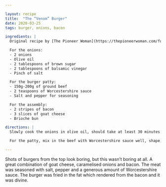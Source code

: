 ```yaml
---

layout: recipe
title:  "The “Venom” Burger"
date: 2020-03-25
tags: burger, onions, bacon

ingredients: |
  Original recipe by [The Pioneer Woman](https://thepioneerwoman.com/food-and-friends/5-epic-burgers-with-grilling-tips/).

  For the onions:
  - 2 onions
  - Olive oil
  - 2 tablespoons of brown sugar
  - 2 tablespoons of balsamic vinegar
  - Pinch of salt

  For the burger patty:
  - 150g-200g of ground beef
  - 2 teaspoons of Worcestershire sauce
  - Salt and pepper for seasoning

  For the assembly:
  - 2 stripes of bacon
  - 3 slices of goat cheese
  - Brioche bun

directions: |
  Slowly cook the onions in olive oil, should take at least 30 minutes. When they are brown, add the sugar, vinegar and mix in all together. Give them 5 minutes more and season with salt. In the meantime put the bacon slices on cold pan and put on medium-high heat. Flip to fry both sides and take off, trying to keep as most fast as possible on the pan.

  For the patty, mix in the beef with Worcestershire sauce well, shape, and season both sides with salt and pepper. Fry one side for 3 minutes on high-heat on the bacon fat, then flip, put on the goat cheese slices and cover the pan with a lid for another 3 minutes, so the cheese will melt better.

---
```


Shots of burgers from the top look boring, but this wasn’t boring at all. A great combination of goat cheese, caramelised onions and bacon. The meat was seasoned with salt, pepper and a generous amount of Worcestershire sauce. The burger was fried in the fat which rendered from the bacon and it was divine.